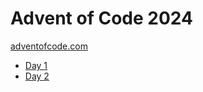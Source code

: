 # Advent of Code 2024 

[adventofcode.com](https://adventofcode.com/2024)

- [Day 1](https://adventofcode.com/2024/day/1)
- [Day 2](https://adventofcode.com/2024/day/2)